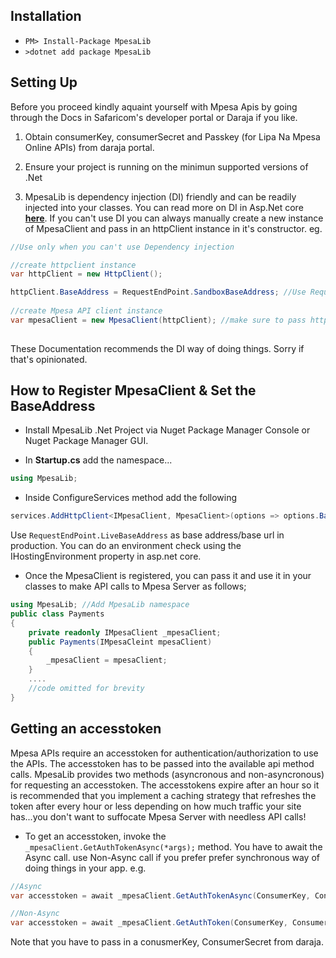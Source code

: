 
## Installation
- ```PM> Install-Package MpesaLib```
- ```>dotnet add package MpesaLib```

## Setting Up
Before you proceed kindly aquaint yourself with Mpesa Apis by going through the Docs in Safaricom's developer portal or Daraja if you like.

1.  Obtain consumerKey, consumerSecret and Passkey (for Lipa Na Mpesa Online APIs) from daraja portal.

2.  Ensure your project is running on the minimun supported versions of .Net 

3.  MpesaLib is dependency injection (DI) friendly and can be readily injected into your classes. You can read more on DI in Asp.Net core [**here**](https://docs.microsoft.com/en-us/aspnet/core/fundamentals/dependency-injection?view=aspnetcore-2.1). If you can't use DI you can always manually create a new instance of MpesaClient and pass in an httpClient instance in it's constructor. eg.

```c#
//Use only when you can't use Dependency injection

//create httpclient instance
var httpClient = new HttpClient();

httpClient.BaseAddress = RequestEndPoint.SandboxBaseAddress; //Use RequestEndPoint.LiveBaseAddress in production
	
//create Mpesa API client instance
var mpesaClient = new MpesaClient(httpClient); //make sure to pass httpclient intance as an argument
	
```
These Documentation recommends the DI way of doing things. Sorry if that's  opinionated.

## How to Register MpesaClient & Set the BaseAddress
* Install MpesaLib .Net Project via Nuget Package Manager Console or Nuget Package Manager GUI.

* In **Startup.cs** add the namespace...

```c#    
using MpesaLib;
```

* Inside ConfigureServices method add the following

```c#
services.AddHttpClient<IMpesaClient, MpesaClient>(options => options.BaseAddress = RequestEndPoint.SandboxBaseAddress);
```

Use ```RequestEndPoint.LiveBaseAddress``` as base address/base url in production. You can do an environment check using the IHostingEnvironment property in asp.net core.

* Once the MpesaClient is registered, you can pass it and use it in your classes to make API calls to Mpesa Server as follows;
```c#
using MpesaLib; //Add MpesaLib namespace
public class Payments
{
	private readonly IMpesaClient _mpesaClient;
	public Payments(IMpesaCleint mpesaClient)
	{
		_mpesaClient = mpesaClient;
	}
	....
	//code omitted for brevity
}
```

## Getting an accesstoken
Mpesa APIs require an accesstoken for authentication/authorization to use the APIs. The accesstoken has to be passed into the available api method calls. MpesaLib provides two methods (asyncronous and non-asyncronous) for requesting an accesstoken. The accesstokens expire after an hour so it is recommended that you implement a caching strategy that refreshes the token after every hour or less depending on how  much traffic your site has...you don't want to suffocate Mpesa Server with needless API calls!

* To get an accesstoken, invoke the ``` _mpesaClient.GetAuthTokenAsync(*args); ``` method. You have to await the Async call. use Non-Async call if you prefer prefer synchronous way of doing things in your app. e.g. 

```c# 
//Async 
var accesstoken = await _mpesaClient.GetAuthTokenAsync(ConsumerKey, ConsumerSecret, RequestEndPoint.AuthToken);

//Non-Async 
var accesstoken = await _mpesaClient.GetAuthToken(ConsumerKey, ConsumerSecret, RequestEndPoint.AuthToken);
```

Note that you have to pass in a conusmerKey, ConsumerSecret from daraja.



